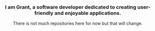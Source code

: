 ### <div align="center">I am Grant, a software developer dedicated to creating user-friendly and enjoyable applications.</div>  
<p align="center">There is not much repositories here for now but that will change.</p>